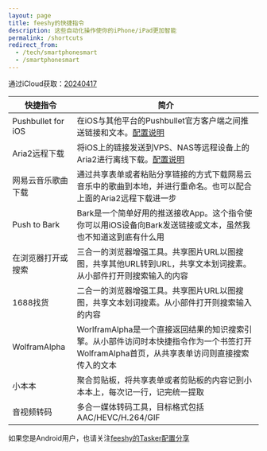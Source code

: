```yaml
---
layout: page
title: feeshy的快捷指令
description: 这些自动化操作使你的iPhone/iPad更加智能
permalink: /shortcuts
redirect_from:
  - /tech/smartphonesmart
  - /smartphonesmart
---
```

通过iCloud获取：[20240417](https://www.icloud.com/shortcuts/f345c1bce05f4218bc83952f0e6dec34)

| 快捷指令               | 简介                                                                                 |
| ------------------ | ---------------------------------------------------------------------------------- |
| Pushbullet for iOS | 在iOS与其他平台的Pushbullet官方客户端之间推送链接和文本。[配置说明](/tech/pushbullet)                        |
| Aria2远程下载          | 将iOS上的链接发送到VPS、NAS等远程设备上的Aria2进行离线下载。[配置说明](/tech/aria2)                           |
| 网易云音乐歌曲下载          | 通过共享表单或者粘贴分享链接的方式下载网易云音乐中的歌曲到本地，并进行重命名。也可以配合上面的Aria2远程下载进一步                        |
| Push to Bark       | Bark是一个简单好用的推送接收App。这个指令使你可以用iOS设备向Bark发送链接或文本，虽然我也不知道这到底有什么用                      |
| 在浏览器打开或搜索          | 三合一的浏览器增强工具。共享图片URL以图搜图，共享其他URL转到URL，共享文本划词搜素。从小部件打开则搜索输入的内容                       |
| 1688找货             | 二合一的浏览器增强工具。共享图片URL以图搜图，共享文本划词搜素。从小部件打开则搜索输入的内容                                    |
| WolframAlpha       | WorlframAlpha是一个直接返回结果的知识搜索引擎。从小部件访问时本快捷指令作为一个书签打开WolframAlpha首页，从共享表单访问则直接搜索传入的文本 |
| 小本本                | 聚合剪贴板，将共享表单或者剪贴板的内容记到小本本上，每次记一行，记完统一提取                                             |
| 音视频转码              | 多合一媒体转码工具，目标格式包括AAC/HEVC/H.264/GIF                                                 |

如果您是Android用户，也请关注[feeshy的Tasker配置分享](https://feeshy.github.io/tasker-shares)